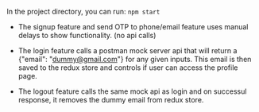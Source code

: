 In the project directory, you can run: `npm start`

- The signup feature and send OTP to phone/email feature uses manual delays to show functionality. (no api calls)

- The login feature calls a postman mock server api that will return a {"email": "dummy@gmail.com"} for any given inputs. This email is then saved to the redux store and controls if user can access the profile page.

- The logout feature calls the same mock api as login and on successul response, it removes the dummy email from redux store.


